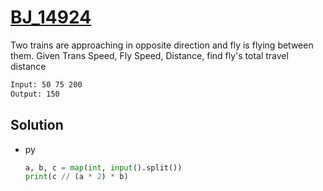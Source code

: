 # [BJ_14924](https://acmicpc.net/problem/14924)

Two trains are approaching in opposite direction and fly is flying between them.
Given Trans Speed, Fly Speed, Distance, find fly's total travel distance

```txt
Input: 50 75 200
Output: 150
```

## Solution

* py

  ```py
  a, b, c = map(int, input().split())
  print(c // (a * 2) * b)
  ```
